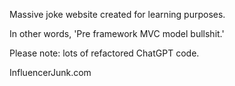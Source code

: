 Massive joke website created for learning purposes.

In other words, 'Pre framework MVC model bullshit.'

Please note: lots of refactored ChatGPT code.

InfluencerJunk.com

